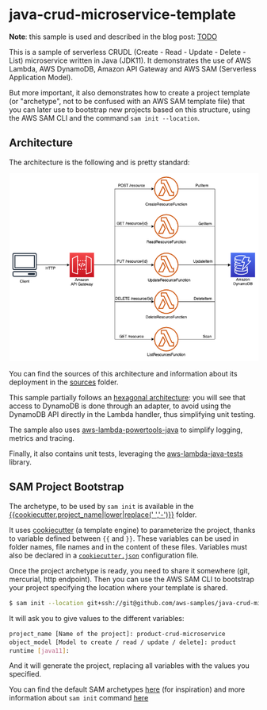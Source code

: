 # java-crud-microservice-template

__Note__: this sample is used and described in the blog post: [TODO]()

This is a sample of serverless CRUDL (Create - Read - Update - Delete - List) microservice written in Java (JDK11). It demonstrates the use of AWS Lambda, AWS DynamoDB, Amazon API Gateway and AWS SAM (Serverless Application Model). 

But more important, it also demonstrates how to create a project template (or "archetype", not to be confused with an AWS SAM template file) that you can later use to bootstrap new projects based on this structure, using the AWS SAM CLI and the command `sam init --location`.

## Architecture
The architecture is the following and is pretty standard:

![CRUD Architecture](archi_crud.png)

You can find the sources of this architecture and information about its deployment in the [sources](https://github.com/aws-samples/java-crud-microservice-template/tree/main/sources) folder.

This sample partially follows an [hexagonal architecture](https://aws.amazon.com/blogs/compute/developing-evolutionary-architecture-with-aws-lambda/): you will see that access to DynamoDB is done through an adapter, to avoid using the DynamoDB API directly in the Lambda handler, thus simplifying unit testing.

The sample also uses [aws-lambda-powertools-java](https://awslabs.github.io/aws-lambda-powertools-java/) to simplify logging, metrics and tracing. 

Finally, it also contains unit tests, leveraging the [aws-lambda-java-tests](https://github.com/aws/aws-lambda-java-libs/tree/master/aws-lambda-java-tests) library.

## SAM Project Bootstrap

The archetype, to be used by `sam init` is available in the [{{cookiecutter.project_name|lower|replace(' ','-')}}](https://github.com/aws-samples/java-crud-microservice-template/tree/main/%7B%7Bcookiecutter.project_name%7Clower%7Creplace('%20'%2C'-')%7D%7D) folder.

It uses [cookiecutter](https://cookiecutter.readthedocs.io/en/1.7.2/) (a template engine) to parameterize the project, thanks to variable defined between `{{` and `}}`. These variables can be used in folder names, file names and in the content of these files. Variables must also be declared in a [`cookiecutter.json`](https://github.com/aws-samples/java-crud-microservice-template/blob/main/cookiecutter.json) configuration file.

Once the project archetype is ready, you need to share it somewhere (git, mercurial, http endpoint). Then you can use the AWS SAM CLI to bootstrap your project specifying the location where your template is shared.

```bash
$ sam init --location git+ssh://git@github.com/aws-samples/java-crud-microservice-template.git
```

It will ask you to give values to the different variables:

```bash
project_name [Name of the project]: product-crud-microservice
object_model [Model to create / read / update / delete]: product
runtime [java11]: 
```

And it will generate the project, replacing all variables with the values you specified.

You can find the default SAM archetypes [here](https://github.com/aws/aws-sam-cli-app-templates) (for inspiration) and more information about `sam init` command [here](https://docs.aws.amazon.com/serverless-application-model/latest/developerguide/sam-cli-command-reference-sam-init.html)